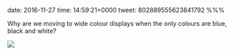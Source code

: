 date: 2016-11-27
time: 14:59:21+0000
tweet: 802889555623841792
%%%

Why are we moving to wide colour displays when the only colours are blue, black and white?

![](CyRvyjsXAAAkT0W.jpg)

